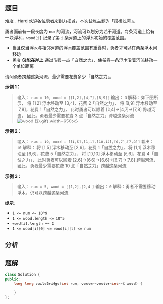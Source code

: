 
## 题目
难度：Hard
欢迎各位勇者来到力扣城，本次试炼主题为「搭桥过河」。

勇者面前有一段长度为 `num` 的河流，河流可以划分为若干河道。每条河道上恰有一块浮木，`wood[i]` 记录了第 `i` 条河道上的浮木初始的覆盖范围。

- 当且仅当浮木与相邻河道的浮木覆盖范围有重叠时，勇者才可以在两条浮木间移动
- 勇者 **仅能在岸上** 通过花费一点「自然之力」，使任意一条浮木沿着河流移动一个单位距离

请问勇者跨越这条河流，最少需要花费多少「自然之力」。


**示例 1：**
> 输入： `num = 10, wood = [[1,2],[4,7],[8,9]]`
> 输出： `3`
> 解释：如下图所示，
> 将 [1,2] 浮木移动至 [3,4]，花费 2「自然之力」，
> 将 [8,9] 浮木移动至 [7,8]，花费 1「自然之力」，
> 此时勇者可以顺着 [3,4]->[4,7]->[7,8] 跨越河流，
> 因此，勇者最少需要花费 3 点「自然之力」跨越这条河流
![wood (2).gif](https://pic.leetcode-cn.com/1648196478-ophADL-wood%20\(2\).gif){:width=650px}


**示例 2：**
> 输入： `num = 10, wood = [[1,5],[1,1],[10,10],[6,7],[7,8]]`
> 输出： `10`
> 解释：
> 将 [1,5] 浮木移动至 [2,6]，花费 1「自然之力」，
> 将 [1,1] 浮木移动至 [6,6]，花费 5「自然之力」，
> 将 [10,10] 浮木移动至 [6,6]，花费 4「自然之力」，
> 此时勇者可以顺着 [2,6]->[6,6]->[6,6]->[6,7]->[7,8] 跨越河流，
> 因此，勇者最少需要花费 10 点「自然之力」跨越这条河流


**示例 3：**
> 输入： `num = 5, wood = [[1,2],[2,4]]`
> 输出： `0`
> 解释：勇者不需要移动浮木，仍可以跨越这条河流

**提示:**
- `1 <= num <= 10^9`
- `1 <= wood.length <= 10^5`
- `wood[i].length == 2`
- `1 <= wood[i][0] <= wood[i][1] <= num`


## 分析

## 题解
```cpp
class Solution {
public:
    long long buildBridge(int num, vector<vector<int>>& wood) {

    }
};
```